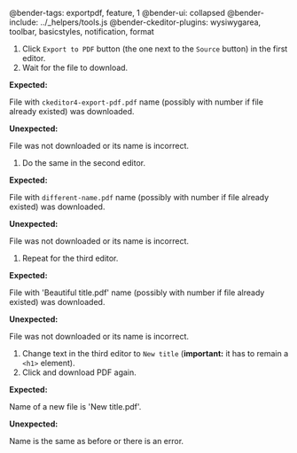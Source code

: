 @bender-tags: exportpdf, feature, 1 @bender-ui: collapsed @bender-include: ../_helpers/tools.js
@bender-ckeditor-plugins: wysiwygarea, toolbar, basicstyles, notification, format

1. Click `Export to PDF` button (the one next to the `Source` button) in the first editor.
1. Wait for the file to download.

**Expected:**

File with `ckeditor4-export-pdf.pdf` name (possibly with number if file already existed) was downloaded.

**Unexpected:**

File was not downloaded or its name is incorrect.

1. Do the same in the second editor.

**Expected:**

File with `different-name.pdf` name (possibly with number if file already existed) was downloaded.

**Unexpected:**

File was not downloaded or its name is incorrect.

1. Repeat for the third editor.

**Expected:**

File with 'Beautiful title.pdf' name (possibly with number if file already existed) was downloaded.

**Unexpected:**

File was not downloaded or its name is incorrect.

1. Change text in the third editor to `New title` (**important:** it has to remain a `<h1>` element).
1. Click and download PDF again.

**Expected:**

Name of a new file is 'New title.pdf'.

**Unexpected:**

Name is the same as before or there is an error.
